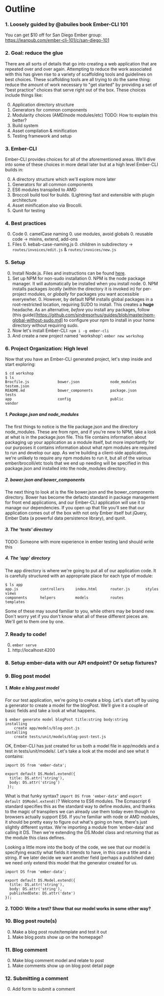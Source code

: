 # Outline

### 1. Loosely guided by @abuiles book Ember-CLI 101
 You can get $10 off for San Diego Ember group: https://leanpub.com/ember-cli-101/c/san-diego-101

### 2. Goal: reduce the glue
There are all sorts of details that go into creating a web application that are repeated over and over again.  Attempting to reduce the work associated with this has given rise to a variety of scaffolding tools and guidelines on best choices.  These scaffolding tools are all trying to do the same thing:  reduce the amount of work necessary to "get started" by providing a set of "best practice" choices that serve right out of the box.  These choices include things like:

0. Application directory structure
0. Generators for common components
0. Modularity choices (AMD/node modules/etc) TODO:  How to explain this better?
0. Build system
0. Asset compilation & minification
0. Testing framework and setup

### 3. Ember-CLI
Ember-CLI provides choices for all of the aforementioned areas.  We'll dive into some of these choices in more detail later but at a high level Ember-CLI builds in:

0. A directory structure which we'll explore more later
0. Generators for all common components
0. ES6 modules transpiled to AMD
0. Broccoli build tool for builds. (Lightning fast and extensible with plugin architecture
0. Asset minification also via Brocolli.
0. Qunit for testing


### 4. Best practices
0. Code
    0. camelCase naming
    0. use modules, avoid globals
    0. reusable code → mixins, extend, add-ons
0. Files
    0. kebab-case-naming.js
    0. children in subdirectory → `routes/invoices/edit.js` & `routes/invoices/new.js`

### 5. Setup
0. Install Node.js.  Files and instructions can be found [here](https://nodejs.org/download/).
0. Set up NPM for non-sudo installation
    0. NPM is the node package manager.  It will automatically be installed when you install node.
    0. NPM installs packages *locally* (within the directory it is invoked in) for per-project modules, or *globally* for packages you want accessible everyewher.
    0. However, by default NPM installs global packages in a root-restricted location, requiring SUDO to install.  This creates a **huge** headache.  As an alternative, _before_ you install any packages, follow (this guide)[https://github.com/sindresorhus/guides/blob/master/npm-global-without-sudo.md] to configure your npm to install in your home directory without requiring sudo.
0. Now let's install Ember-CLI: `npm i -g ember-cli`
0. And create a new project named 'workshop': `ember new workshop`

### 6. Project Organization: High level

Now that you have an Ember-CLI generated project, let's step inside and start exploring:

    $ cd workshop
    $ ls
    Brocfile.js             bower.json              node_modules            testem.json
    README.md               bower_components        package.json            tests
    app                     config                  public                  vendor

##### 1. Package.json and node_modules
The first things to notice is the file package.json and the directory node_modules.  These are from npm, and if you're new to NPM, take a look at what is in the package.json file.  This file contains information about packaging up your application as a module itself, but more importantly for our purposes it contains information about what npm modules are required to run and develop our app.  As we're building a client-side application, we're unlikely to require any npm modules to run it, but all of the various ember/brocolli/etc tools that we end up needing will be specified in this package.json and installed into the node_modules directory.
##### 2. bower.json and bower_components
The next thing to look at is the file bower.json and the bower_components directory.  Bower has become the defacto standard in package management for front end applications, and our Ember-CLI application will use it to manage our dependencies.  If you open up that file you'll see that our application comes out of the box with not only Ember itself but jQuery, Ember Data (a powerful data persistence library), and qunit.

##### 3. The 'tests' directory
TODO:  Someone with more experience in ember testing land should write this

##### 4. The 'app' directory
The app directory is where we're going to put all of our application code.  It is carefully structured with an appropriate place for each type of module:

    $ ls app
    app.js          controllers     index.html      router.js       styles          views
    components      helpers         models          routes          templates

Some of these may sound familiar to you, while others may be brand new.  Don't worry yet if you don't know what all of these different pieces are.  We'll get to them one by one.

### 7. Ready to code!
0. `ember serve`
0. http://localhost:4200

### 8. Setup ember-data with our API endpoint? Or setup fixtures?

### 9. Blog post model
##### 1. Make a blog post model
For our test application, we're going to create a blog.  Let's start off by using a generator to create a model for the blogPost.  We'll give it a couple of basic fields and take a look at what happens.

    $ ember generate model blogPost title:string body:string
    installing
        create app/models/blog-post.js
    installing
        create tests/unit/models/blog-post-test.js

OK, Ember-CLI has just created for us both a model file in app/models and a test in tests/unit/models/.  Let's take a look at the model and see what it contains:

    import DS from 'ember-data';

    export default DS.Model.extend({
      title: DS.attr('string'),
      body: DS.attr('string')
     });

What is that funky syntax?  `import DS from 'ember-data'` and `export default DSModel.extend()`?  Welcome to ES6 modules.  The Ecmascript 6 standard specifies this as the standard way to define modules, and thanks to the magic of transpilers we can already use them today even though no browsers actually support ES6.  If you're familiar with node or AMD modules, it should be pretty easy to figure out what's going on here, there's just slightly different syntax.  We're importing a module from 'ember-data' and calling it DS.  Then we're extending the DS.Model class and returning that as the module this class defines.

Looking a little more into the body of the code, we see that our model is specifying exactly what fields it intends to have, in this case a title and a string.  If we later decide we want another field (perhaps a published date) we need only extend this model that the generator created for us.

    import DS from 'ember-data';

    export default DS.Model.extend({
      title: DS.attr('string'),
      body: DS.attr('string'),
      publishedDate: DS.attr('date')
    });

#### 2. TODO:  Write a test? Show that our model works in some other way?

### 10. Blog post route(s)
0. Make a blog post route/template and test it out
0. Make blog posts show up on the homepage?

### 11. Blog comment
0. Make blog comment model and relate to post
0. Make comments show up on blog post detail page

### 12. Submitting a comment
0. Add form to submit a comment
